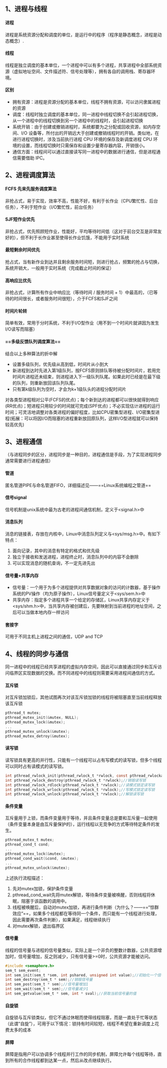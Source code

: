 ## 1、进程与线程
#### 进程
进程是系统资源分配和调度的单位，是运行中的程序（程序是静态概念，进程是动态概念）.

#### 线程
线程是独立调度的基本单位，一个进程中可以有多个进程，共享进程中全部系统资源（虚拟地址空间、文件描述符、信号处理等），拥有各自的调用栈、寄存器环境。

#### 区别
- 拥有资源：进程是资源分配的基本单位，线程不拥有资源，可以访问隶属进程的资源
- 调度：线程时独立调度的基本单位，同一进程中线程切换不会引起进程切换，从一个进程中的线程切换到另一个进程中的线程时，会引起进程切换
- 系统开销：由于创建或撤销进程时，系统都要为之分配或回收资源，如内存空间、I/O 设备等，所付出的开销远大于创建或撤销线程时的开销。类似地，在进行进程切换时，涉及当前执行进程 CPU 环境的保存及新调度进程 CPU 环境的设置，而线程切换时只需保存和设置少量寄存器内容，开销很小。
- 通信方面：线程间可以通过直接读写同一进程中的数据进行通信，但是进程通信需要借助 IPC。

## 2、进程调度算法
#### FCFS 先来先服务调度算法
非抢占式，易于实现，效率不高，性能不好，有利于长作业（CPU繁忙性、后台任务），不利于短作业（I/O繁忙性，前台任务）

#### SJF短作业优先
非抢占式，优先照顾短作业，性能好，平均等待时间低（这对于前台交互是非常友好的），但不利于长作业甚至使得长作业饥饿，不能用于实时系统

#### 最短剩余时间优先
抢占式，当有新作业到达并且剩余服务时间短，则进行抢占，频繁的抢占与切换，系统开销大，一般用于实时系统（完成截止时间的保证）

#### 高响应比优先
非抢占式，计算所有作业中响应比（等待时间 / 服务时间 + 1）中最高的，（已等待的时间很长，或者服务时间很短），介于FCFS和SJF之间

#### 时间片轮转
简单有效，常用于分时系统，不利于I/O型作业（用不到一个时间片就讲因为发生I/O读写而阻塞）

#### ==多级反馈队列调度算法==
结合以上多种算法的折中解
- 设置多级队列，优先级从高到低，时间片从小到大
- 新进程到达时先进入第1级队列，按FCFS原则排队等待被分配时间片，若用完时间片进程还未结束，则进程进入下一级队列队尾。如果此时已经是在最下级的队列，则重新放回该队列队尾。
- 只有第k级队列为空时，才会为k+1级队头的进程分配时间片

对各类型进程相对公平(FCFS的优点)；每个新到达的进程都可以很快就得到响应(RR优点)；短进程只用较少的时间就可完成(SPF优点)；不必实现估计进程的运行时间；可灵活地调整对各类进程的偏好程度，比如CPU密集型进程、I/O密集型进程(拓展：可以将因I/O而阻塞的进程重新放回原队列，这样I/O型进程就可以保持较高优先)


## 3、进程通信
（与进程同步的区分，进程同步是一种目的，进程通信是手段，为了实现进程同步通常需要进行进程通信）

#### 管道
匿名管道PIPE与命名管道FIFO，详细描述见——==Linux系统编程之管道==

#### 信号signal
信号机制是unix系统中最为古老的进程间通信机制，定义于<signal.h>中

#### 消息队列
消息的链接表，存放在内核中，Linux中消息队列定义与<sys/msg.h>中。有如下特点：
1. 面向记录，其中的消息有特定的格式和优先级
2. 独立于接收和发送进程，进程终止时，消息队列中的内容不会删除
3. 可以实现消息的随机查询，不一定先进先出

#### 信号量+共享内存
- 信号量：一个用于为多个进程提供对共享数据对象的访问的计数器，基于操作系统的PV操作（均为原子操作），Linux信号量定义于<sys/sem.h>中
- 共享内存：指定多个进程共享一个给定的存储区，Linux共享内存定义于<sys/shm.h>中，当共享内存被创建后，先要映射到当前进程的地址空间，之后可以当做本地内存一样访问

#### 套接字
可用于不同主机上进程之间的通信，UDP and TCP

## 4、线程的同步与通信
同一进程中的线程已经共享进程的虚拟内存空间，因此可以直接通过同步和互斥访问临界区实现数据的交换。而不同进程中的线程则需要采用进程间通信的方式。

#### 互斥锁
对互斥锁加锁后，其他试图再次对该互斥锁加锁的线程将被阻塞直至当前线程释放该互斥锁

```c
pthread_t mutex;
pthread_mutex_init(&mutex, NULL);
pthread_mutex_lock(&mutex);
...
pthread_mutex_unlock(&mutex);
pthread_mutex_detroy(&mutex);
```

#### 读写锁
读写锁具有更高的并行性，只能有一个线程可以占有写模式的读写锁，但多个线程可以同时占有读模式的读写锁。

```c
int pthread_rwlock_init(pthread_rwlock_t *rwlock, const pthread_rwlockattr_t *rwlockattr);//初始化读写锁
int pthread_rwlock_destroy(pthread_rwlock_t *rwlock);//销毁读写锁
int pthread_rwlock_rdlock(pthread_rwlock_t *rwlock);//读模式锁定读写锁
int pthread_rwlock_wrlock(pthread_rwlock_t *rwlock);//写模式锁定读写锁
int pthread_rwlock_unlock(pthread_rwlock_t *rwlock);//解锁读写锁
```

#### 条件变量
互斥量用于上锁，而条件变量用于等待，并且条件变量总是要和互斥量一起使用（条件变量本身是由互斥量保护的），运行线程以无竞争的方式等待特定条件的发生。

```c
pthread_mutex_t mutex;
pthread_cond_t cond;
...
pthread_mutex_lock(&mutex);
pthread_cond_wait(&cond, &mutex);
...
pthread_mutex_unlock(&mutex);
```
上述执行流程描述：
1. 先对mutex加锁，保护条件变量
2. pthread_cond_wait先将mutex解锁，等待条件变量被唤醒，否则线程将休眠，阻塞于该函数的调用中。
3. 线程被唤醒后，自动对mutex加锁，再进行条件判断（为什么？——==“惊群效应”==，如果多个线程都在等待同一个条件，而只能有一个线程进行处理，因此需要再次条件判断），如果满足，线程继续执行
4. 对mutex解锁，退出临界区

#### 信号量
线程的信号量与进程的信号量类似，实际上是一个非负的整数计数器，公共资源增加时，信号量增加，反之则减少，只有信号量>=0时，公共资源才能被访问。

```c
#include <semaphore.h>
sem_t sem_event;
int sem_init(sem_t *sem, int pshared, unsigned int value);//初始化一个信号量 
int sem_destroy(sem_t * sem);//销毁信号量
int sem_post(sem_t * sem);//信号量增加1
int sem_wait(sem_t * sem);//信号量减少1
int sem_getvalue(sem_t * sem, int * sval);//获取当前信号量的值
```

#### 自旋锁
自旋锁与互斥锁类似，但它不通过休眠而使得线程阻塞，而是一直处于忙等状态（此谓“自旋”），可用于以下情况：锁持有时间较短，线程不希望在重新调度上花费太多的成本

#### 屏障
屏障是指用户可以协调多个线程并行工作的同步机制，屏障允许每个线程等待，直到所有的合作线程都到达某一点，然后从改点继续执行。
